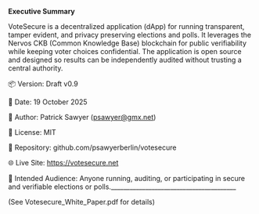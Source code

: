 **Executive Summary**

VoteSecure is a decentralized application (dApp) for running transparent, tamper evident, and privacy preserving elections and polls. It leverages the Nervos CKB (Common Knowledge Base) blockchain for public verifiability while keeping voter choices confidential. The application is open source and designed so results can be independently audited without trusting a central authority.
 
📦 Version: Draft v0.9

📅 Date: 19 October 2025

👤 Author: Patrick Sawyer (psawyer@gmx.net)

📄 License: MIT

🔗 Repository: github.com/psawyerberlin/votesecure

🌐 Live Site: https://votesecure.net

🎯 Intended Audience: Anyone running, auditing, or participating in secure and verifiable elections or polls.________________________________________

(See Votesecure_White_Paper.pdf for details)
